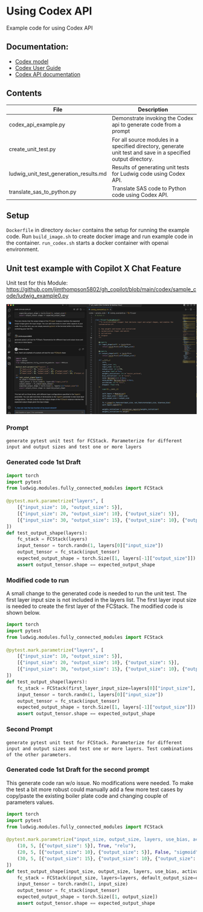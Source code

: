 # Using Codex API

Example code for using Codex API

## Documentation:
* [Codex model](https://beta.openai.com/docs/models/codex)
* [Codex User Guide](https://beta.openai.com/docs/guides/code/code-completion-limited-beta)
* [Codex API documentation](https://beta.openai.com/docs/api-reference/code-completion)

## Contents
| File                 | Description                                                                                                   |
|----------------------|---------------------------------------------------------------------------------------------------------------|
| codex_api_example.py | Demonstrate invoking the Codex api to generate code from a prompt                                             |
| create_unit_test.py  | For all source modules in a specified directory, generate unit test and save in a specified output directory. |
| ludwig_unit_test_generation_results.md | Results of generating unit tests for Ludwig code using Codex API.                                             |
| translate_sas_to_python.py | Translate SAS code to Python code using Codex API.                                                            |

## Setup
`Dockerfile` in directory `docker` contains the setup for running the example code.  Run `build_image.sh` to create docker image and run example code in the container.  `run_codex.sh` starts a docker container with openai environment.


## Unit test example with Copilot X Chat Feature

Unit test for this Module: https://github.com/jimthompson5802/gh_copilot/blob/main/codex/sample_code/ludwig_example0.py

![](./unit_tests/images/copilot_x_unit_test_chat.png)

### Prompt
```
generate pytest unit test for FCStack. Parameterize for different input and output sizes and test one or more layers
```

### Generated code 1st Draft
```python
import torch
import pytest
from ludwig.modules.fully_connected_modules import FCStack

@pytest.mark.parametrize("layers", [
    [{"input_size": 10, "output_size": 5}],
    [{"input_size": 20, "output_size": 10}, {"output_size": 5}],
    [{"input_size": 30, "output_size": 15}, {"output_size": 10}, {"output_size": 5}]
])
def test_output_shape(layers):
    fc_stack = FCStack(layers)
    input_tensor = torch.randn(1, layers[0]["input_size"])
    output_tensor = fc_stack(input_tensor)
    expected_output_shape = torch.Size([1, layers[-1]["output_size"]])
    assert output_tensor.shape == expected_output_shape
```

### Modified code to run
A small change to the generated code is needed to run the unit test.  The first layer input size is not included in the layers list.  The first layer input size is needed to create the first layer of the FCStack.  The modified code is shown below.

```python
import torch
import pytest
from ludwig.modules.fully_connected_modules import FCStack

@pytest.mark.parametrize("layers", [
    [{"input_size": 10, "output_size": 5}],
    [{"input_size": 20, "output_size": 10}, {"output_size": 5}],
    [{"input_size": 30, "output_size": 15}, {"output_size": 10}, {"output_size": 5}]
])
def test_output_shape(layers):
    fc_stack = FCStack(first_layer_input_size=layers[0]["input_size"], layers=layers) # <== modified
    input_tensor = torch.randn(1, layers[0]["input_size"])
    output_tensor = fc_stack(input_tensor)
    expected_output_shape = torch.Size([1, layers[-1]["output_size"]])
    assert output_tensor.shape == expected_output_shape
```

### Second Prompt
```text
generate pytest unit test for FCStack. Parameterize for different input and output sizes and test one or more layers. Test combinations of the other parameters.
```

### Generated code 1st Draft for the second prompt
This generate code ran w/o issue.  No modifications were needed.  To make the test a bit more robust could manually add a few more test cases by copy/paste the existing boiler plate code and changing couple of parameters values.

```python
import torch
import pytest
from ludwig.modules.fully_connected_modules import FCStack

@pytest.mark.parametrize("input_size, output_size, layers, use_bias, activation", [
    (10, 5, [{"output_size": 5}], True, "relu"),
    (20, 5, [{"output_size": 10}, {"output_size": 5}], False, "sigmoid"),
    (30, 5, [{"output_size": 15}, {"output_size": 10}, {"output_size": 5}], True, "tanh")
])
def test_output_shape(input_size, output_size, layers, use_bias, activation):
    fc_stack = FCStack(input_size, layers=layers, default_output_size=output_size, default_use_bias=use_bias, default_activation=activation)
    input_tensor = torch.randn(1, input_size)
    output_tensor = fc_stack(input_tensor)
    expected_output_shape = torch.Size([1, output_size])
    assert output_tensor.shape == expected_output_shape
```